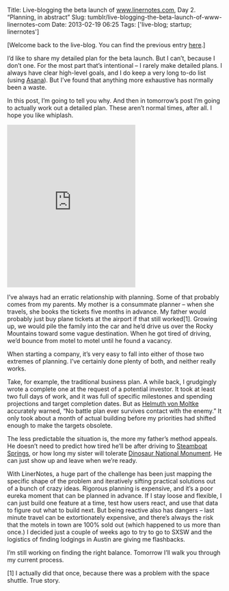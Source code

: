 Title: Live-blogging the beta launch of www.linernotes.com, Day 2. “Planning, in abstract”
Slug: tumblr/live-blogging-the-beta-launch-of-www-linernotes-com
Date: 2013-02-19 06:25
Tags: ['live-blog; startup; linernotes']

<p class="MsoNormal"><span>[Welcome back to the live-blog. You can find the previous entry </span><a href="http://rogueleaderr.com/post/43352870860/live-blogging-the-beta-launch-of-www-linernotes-com" target="_blank">here</a><span>.]</span><span> </span></p>
<p class="MsoNormal">I’d like to share my detailed plan for the beta launch. But I can’t, because I don’t one. For the most part that’s intentional – I rarely make detailed plans. I always have clear high-level goals, and I do keep a very long to-do list (using <a href="http://asana.com/product" target="_blank">Asana</a>). But I’ve found that anything more exhaustive has normally been a waste.</p>
<p class="MsoNormal">In this post, I’m going to tell you why. And then in tomorrow’s post I’m going to actually work out a detailed plan. These aren’t normal times, after all. I hope you like whiplash.</p>
<p><iframe frameborder="0" height="380" src="https://embed.spotify.com/?uri=spotify:track:4sscDOZCkbLSlDqcCgUJnX" width="300"></iframe></p>

<p class="MsoNormal">I’ve always had an erratic relationship with planning. Some of that probably comes from my parents. My mother is a consummate planner – when she travels, she books the tickets five months in advance. My father would probably just buy plane tickets at the airport if that still worked[1]. Growing up, we would pile the family into the car and he’d drive us over the Rocky Mountains toward some vague destination. When he got tired of driving, we’d bounce from motel to motel until he found a vacancy.</p>
<p class="MsoNormal">When starting a company, it’s very easy to fall into either of those two extremes of planning. I’ve certainly done plenty of both, and neither really works.</p>
<p class="MsoNormal">Take, for example, the traditional business plan. A while back, I grudgingly wrote a complete one at the request of a potential investor. It took at least two full days of work, and it was full of specific milestones and spending projections and target completion dates. But as <a href="http://en.wikiquote.org/wiki/Helmuth_von_Moltke_the_Elder" target="_blank">Helmuth von Moltke</a> accurately warned, “No battle plan ever survives contact with the enemy.” It only took about a month of actual building before my priorities had shifted enough to make the targets obsolete.</p>
<p class="MsoNormal">The less predictable the situation is, the more my father’s method appeals. He doesn’t need to predict how tired he’ll be after driving to <a href="http://www.steamboat.com/" target="_blank">Steamboat Springs</a>, or how long my sister will tolerate <a href="http://www.nps.gov/dino/index.htm" target="_blank">Dinosaur National Monument</a>. He can just show up and leave when we’re ready.</p>
<p class="MsoNormal">With LinerNotes, a huge part of the challenge has been just mapping the specific shape of the problem and iteratively sifting practical solutions out of a bunch of crazy ideas. Rigorous planning is expensive, and it’s a poor eureka moment that can be planned in advance. If I stay loose and flexible, I can just build one feature at a time, test how users react, and use that data to figure out what to build next. But being reactive also has dangers – last minute travel can be extortionately expensive, and there’s always the risk that the motels in town are 100% sold out (which happened to us more than once.) I decided just a couple of weeks ago to try to go to SXSW and the logistics of finding lodgings in Austin are giving me flashbacks.</p>
<p class="MsoNormal">I’m still working on finding the right balance. Tomorrow I’ll walk you through my current process.<span> </span></p>
<p class="MsoNormal">[1] I actually did that once, because there was a problem with the space shuttle. True story.</p>
